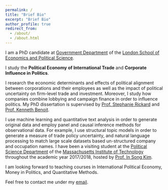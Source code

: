 ```yaml
---
permalink: /
title: "Brief Bio"
excerpt: "Brief Bio"
author_profile: true
redirect_from: 
  - /about/
  - /about.html
---
```

I am a PhD candidate at [Government Department](http://www.lse.ac.uk/government) of the [London School of Economics and Political Science](www.lse.ac.uk). 

I study the **Political Economy of International Trade** and **Corporate Influence in Politics**. 

I research the economic determinants and effects of political alignment between corporations and their employees as well as the impact of political uncertainty on firm-level trade and investment. Moreover, I study how companies combine lobbying and campaign finance in order to influence politics. My PhD dissertation is supervised by [Prof. Stephanie Rickard](http://personal.lse.ac.uk/rickard/) and [Prof. Kenneth Benoit](http://kenbenoit.net/).  

I use machine learning and quantitative text analysis in order to generate original data and employ panel and causal inference methods for observational data. For example, I use structural topic models in order to generate a measure of trade policy uncertainty, and natural language processing to match large scale datasets based un-structured company and occupation names. I have been a visiting student at the [Political Science Department](https://polisci.mit.edu/) of the [Massachusetts Institute of Technology](http://www.mit.edu/) throughout the academic year 2017/2018, hosted by [Prof. In Song Kim](http://web.mit.edu/insong/www/index.html).

I am looking forward to teaching courses in International Political Economy, Money in Politics, and Quantitative Methods.

Feel free to contact me under my [email](mailto:j.stuckatz@lse.ac.uk).
